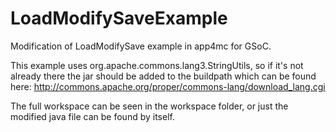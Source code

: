 # LoadModifySaveExample
Modification of LoadModifySave example in app4mc for GSoC.

This example uses org.apache.commons.lang3.StringUtils, so if it's not already there the jar should be added to the buildpath which can be found here: http://commons.apache.org/proper/commons-lang/download_lang.cgi


The full workspace can be seen in the workspace folder, or just the modified java file can be found by itself.
